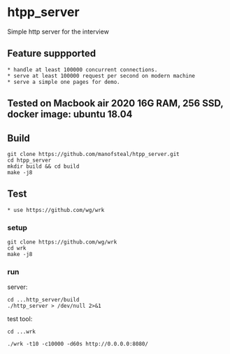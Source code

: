 # htpp_server
Simple http server for the interview


## Feature suppported
    * handle at least 100000 concurrent connections.
    * serve at least 100000 request per second on modern machine
    * serve a simple one pages for demo.

## Tested on Macbook air 2020 16G RAM, 256 SSD, docker image: ubuntu 18.04

## Build
``` 
git clone https://github.com/manofsteal/htpp_server.git
cd htpp_server
mkdir build && cd build 
make -j8

```

## Test
    * use https://github.com/wg/wrk
### setup
``` 
git clone https://github.com/wg/wrk
cd wrk
make -j8

```

### run

server: 
```
cd ...http_server/build
./http_server > /dev/null 2>&1

```

test tool: 
```
cd ...wrk

./wrk -t10 -c10000 -d60s http://0.0.0.0:8080/

```

